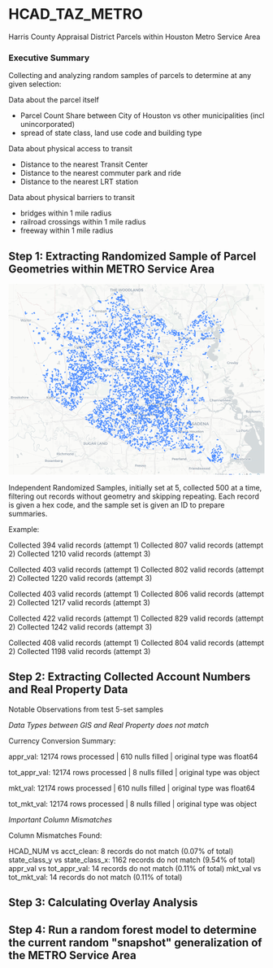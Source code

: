 # HCAD_TAZ_METRO
Harris County Appraisal District Parcels within Houston Metro Service Area

### Executive Summary

Collecting and analyzing random samples of parcels to determine at any given selection: 

Data about the parcel itself
- Parcel Count Share between City of Houston vs other municipalities (incl unincorporated)
- spread of state class, land use code and building type

Data about physical access to transit
- Distance to the nearest Transit Center
- Distance to the nearest commuter park and ride 
- Distance to the nearest LRT station

Data about physical barriers to transit 
- bridges within 1 mile radius
- railroad crossings within 1 mile radius
- freeway within 1 mile radius

## Step 1: Extracting Randomized Sample of Parcel Geometries within METRO Service Area
![alt text](REF/image.png)

Independent Randomized Samples, initially set at 5, collected 500 at a time, filtering out records without geometry and skipping repeating. Each record is given a hex code, and the sample set is given an ID to prepare summaries.

Example: 

Collected 394 valid records (attempt 1)
Collected 807 valid records (attempt 2)
Collected 1210 valid records (attempt 3)

Collected 403 valid records (attempt 1)
Collected 802 valid records (attempt 2)
Collected 1220 valid records (attempt 3)

Collected 403 valid records (attempt 1)
Collected 806 valid records (attempt 2)
Collected 1217 valid records (attempt 3)

Collected 422 valid records (attempt 1)
Collected 829 valid records (attempt 2)
Collected 1242 valid records (attempt 3)

Collected 408 valid records (attempt 1)
Collected 804 valid records (attempt 2)
Collected 1198 valid records (attempt 3)

## Step 2: Extracting Collected Account Numbers and Real Property Data

Notable Observations from test 5-set samples

*Data Types between GIS and Real Property does not match*

Currency Conversion Summary:

appr_val: 12174 rows processed | 610 nulls filled | original type was float64

tot_appr_val: 12174 rows processed | 8 nulls filled | original type was object

mkt_val: 12174 rows processed | 610 nulls filled | original type was float64

tot_mkt_val: 12174 rows processed | 8 nulls filled | original type was object

*Important Column Mismatches* 

Column Mismatches Found:

HCAD_NUM vs acct_clean: 8 records do not match (0.07% of total)
state_class_y vs state_class_x: 1162 records do not match (9.54% of total)
appr_val vs tot_appr_val: 14 records do not match (0.11% of total)
mkt_val vs tot_mkt_val: 14 records do not match (0.11% of total)

## Step 3: Calculating Overlay Analysis 

## Step 4: Run a random forest model to determine the current random "snapshot" generalization of the METRO Service Area
